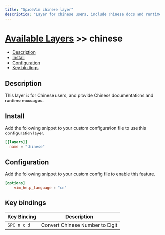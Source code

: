 ```yaml
---
title: "SpaceVim chinese layer"
description: "Layer for chinese users, include chinese docs and runtime messages"
---
```


# [Available Layers](../) >> chinese

<!-- vim-markdown-toc GFM -->

- [Description](#description)
- [Install](#install)
- [Configuration](#configuration)
- [Key bindings](#key-bindings)

<!-- vim-markdown-toc -->

## Description

This layer is for Chinese users, and provide Chinese documentations and runtime messages.

## Install

Add the following snippet to your custom configuration file to use this configuration layer.

```toml
[[layers]]
  name = "chinese"
```

## Configuration

Add the following snippet to your custom config file to enable this feature.

```toml
[options]
    vim_help_language = "cn"
```

## Key bindings

| Key Binding | Description                     |
| ----------- | ------------------------------- |
| `SPC n c d` | Convert Chinese Number to Digit |
